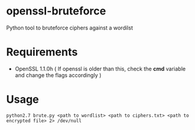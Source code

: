 # openssl-bruteforce
Python tool to bruteforce ciphers against a wordilst

# Requirements
* OpenSSL 1.1.0h ( If openssl is older than this, check the **cmd** variable and change the flags accordingly )

# Usage

```
python2.7 brute.py <path to wordlist> <path to ciphers.txt> <path to encrypted file> 2> /dev/null
```

